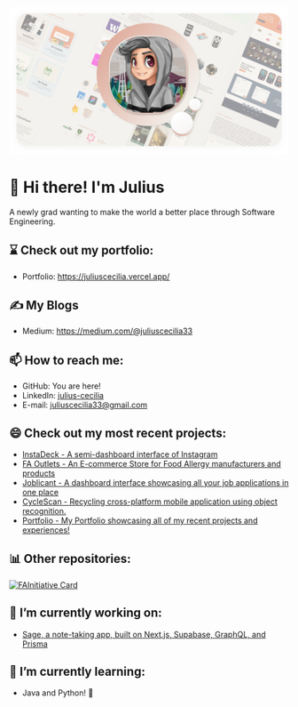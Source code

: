 ![Portfolio](https://github.com/juliuscecilia33/Portfolio/blob/main/public/images/Banner.png)

# 👋 Hi there! I'm Julius  

A newly grad wanting to make the world a better place through Software Engineering.

## ⌛ Check out my portfolio: 
- Portfolio: https://juliuscecilia.vercel.app/

## ✍️ My Blogs
- Medium: https://medium.com/@juliuscecilia33

## 📫 How to reach me:
- GitHub: You are here!
- LinkedIn: [julius-cecilia](https://www.linkedin.com/in/julius-cecilia/)
- E-mail: juliuscecilia33@gmail.com

## 😄 Check out my most recent projects: 
- [InstaDeck - A semi-dashboard interface of Instagram](https://instadeck.netlify.app/)
- [FA Outlets - An E-commerce Store for Food Allergy manufacturers and products](https://faoutlets.netlify.app/)
- [Joblicant - A dashboard interface showcasing all your job applications in one place](https://github.com/juliuscecilia33/Joblicant)
- [CycleScan - Recycling cross-platform mobile application using object recognition.](https://github.com/bkenza/CycleScan)
- [Portfolio - My Portfolio showcasing all of my recent projects and experiences!](https://juliuscecilia.netlify.app/)

## 📊 Other repositories:
[![FAInitiative Card](https://github-readme-stats.vercel.app/api/pin/?username=juliuscecilia33&repo=FAInitiative&theme=vue-dark)](https://github.com/juliuscecilia33/FAInitiative)

## 🔭 I’m currently working on:
- [Sage, a note-taking app, built on Next.js, Supabase, GraphQL, and Prisma](https://github.com/juliuscecilia33/Sage)

## 🌱 I’m currently learning:
- Java and Python! 🧭



<!--
**juliuscecilia33/juliuscecilia33** is a ✨ _special_ ✨ repository because its `README.md` (this file) appears on your GitHub profile.

Here are some ideas to get you started:

- 🔭 I’m currently working on ...
- 🌱 I’m currently learning ...
- 👯 I’m looking to collaborate on ...
- 🤔 I’m looking for help with ...
- 💬 Ask me about ...
- 📫 How to reach me: ...
- 😄 Pronouns: ...
- ⚡ Fun fact: ...
-->
